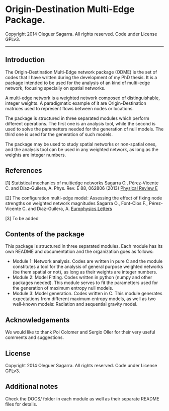 Origin-Destination Multi-Edge Package.
========================================================================

 Copyright 2014 Oleguer Sagarra. All rights reserved. Code under License GPLv3.
______________________________________________________________________________________


## Introduction 

The Origin-Destination Multi-Edge network package (ODME) is the set of 
codes that I have written during the development of my PhD thesis. It 
is a package intended to be used for the analysis of an kind of 
multi-edge network, focusing specially on spatial networks.

A multi-edge network is a weighted network composed of 
distinguishable, integer weights. A paradigmatic example of it are 
Origin-Destination matrices used to represent flows between nodes or 
locations.

The package is structured in three separated modules which perform 
different operations. The first one is an analysis tool, while the 
second is used to solve the parametters needed for the generation of 
null models. The third one is used for the generation of such models.

The package may be used to study spatial networks or non-spatial ones, 
and the analysis tool can be used in any weighted network, as long as 
the weights are integer numbers.

## References 


[1] Statistical mechanics of multiedge networks
	Sagarra O., Pérez-Vicente C. and Díaz-Guilera, A.  Phys. Rev. E 88, 062806 (2013)
    [Physical Review E](http://pre.aps.org/abstract/PRE/v88/i6/e062806)

[2] The configuration multi-edge model: Assessing the effect of fixing node strengths on weighted network magnitudes
	Sagarra O., Font-Clos F., Pérez-Vicente C. and Díaz-Guilera, A.
	[Europhysics Letters](http://iopscience.iop.org/0295-5075/107/3/38002/article;jsessionid=D22CAAF312F43653DA0C1279853CBF0C.c3)

[3] To be added




## Contents of the package

This package is structured in three separated modules. Each module has 
its own README and documentation and the organization goes as follows:
- Module 1: Network analysis. Codes are written in pure C and the 
module constitutes a tool for the analysis of general purpose weighted networks (be them 
spatial or not), as long as their weights are integer numbers.
- Module 2: Model Fitting. Codes written in python (numpy and other 
packages needed). This module serves to fit the parametters used for 
the generation of maximum entropy null models.
- Module 3: Model generation. Codes written in C. This module 
generates expectations from different maximum entropy models, as well 
as two well-known models: Radiation and sequential gravity model.




## Acknowledgements

We would like to thank Pol Colomer and Sergio Oller for their very useful comments and suggestions.



## License

Copyright 2014 Oleguer Sagarra.
All rights reserved. 
Code under License GPLv3.


## Additional notes


Check the DOCS/ folder in each module as well as their separate README files for details.
